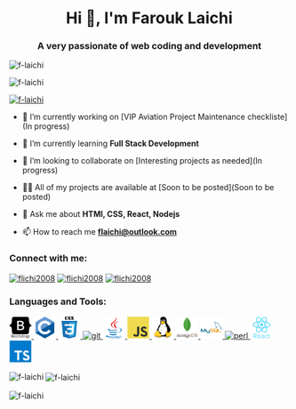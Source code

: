 <h1 align="center">Hi 👋, I'm Farouk Laichi</h1>
<h3 align="center">A very passionate of web coding and development</h3>

<p align="left"> <img src="https://komarev.com/ghpvc/?username=f-laichi&label=Profile%20views&color=0e75b6&style=flat" alt="f-laichi" /> </p>

<p align="left"><img src="https://github-profile-trophy.vercel.app/?username=f-laichi" alt="f-laichi" /></a> </p>

<p align="left"> <a href="https://twitter.com/f-laichi" target="blank"><img src="https://img.shields.io/twitter/follow/f-laichi?logo=twitter&style=for-the-badge" alt="f-laichi" /></a> </p>

- 🔭 I’m currently working on [VIP Aviation Project Maintenance checkliste](In progress)

- 🌱 I’m currently learning **Full Stack Development**

- 👯 I’m looking to collaborate on [Interesting projects as needed](In progress)

- 👨‍💻 All of my projects are available at [Soon to be posted](Soon to be posted)

- 💬 Ask me about **HTMl, CSS, React, Nodejs**

- 📫 How to reach me **flaichi@outlook.com**

<h3 align="left">Connect with me:</h3>
<p align="left">
<a href="https://codepen.io/flichi2008" target="blank"><img align="center" src="https://raw.githubusercontent.com/rahuldkjain/github-profile-readme-generator/master/src/images/icons/Social/codepen.svg" alt="flichi2008" height="30" width="40" /></a>
<a href="https://twitter.com/flichi2008" target="blank"><img align="center" src="https://raw.githubusercontent.com/rahuldkjain/github-profile-readme-generator/master/src/images/icons/Social/twitter.svg" alt="flichi2008" height="30" width="40" /></a>
<a href="https://codesandbox.com/flichi2008" target="blank"><img align="center" src="https://raw.githubusercontent.com/rahuldkjain/github-profile-readme-generator/master/src/images/icons/Social/codesandbox.svg" alt="flichi2008" height="30" width="40" /></a>
</p>

<h3 align="left">Languages and Tools:</h3>
<p align="left"> <a href="https://getbootstrap.com" target="_blank" rel="noreferrer"> <img src="https://raw.githubusercontent.com/devicons/devicon/master/icons/bootstrap/bootstrap-plain-wordmark.svg" alt="bootstrap" width="40" height="40"/> </a> <a href="https://www.cprogramming.com/" target="_blank" rel="noreferrer"> <img src="https://raw.githubusercontent.com/devicons/devicon/master/icons/c/c-original.svg" alt="c" width="40" height="40"/> </a> <a href="https://www.w3schools.com/css/" target="_blank" rel="noreferrer"> <img src="https://raw.githubusercontent.com/devicons/devicon/master/icons/css3/css3-original-wordmark.svg" alt="css3" width="40" height="40"/> </a> <a href="https://git-scm.com/" target="_blank" rel="noreferrer"> <img src="https://www.vectorlogo.zone/logos/git-scm/git-scm-icon.svg" alt="git" width="40" height="40"/> </a> <a href="https://www.java.com" target="_blank" rel="noreferrer"> <img src="https://raw.githubusercontent.com/devicons/devicon/master/icons/java/java-original.svg" alt="java" width="40" height="40"/> </a> <a href="https://developer.mozilla.org/en-US/docs/Web/JavaScript" target="_blank" rel="noreferrer"> <img src="https://raw.githubusercontent.com/devicons/devicon/master/icons/javascript/javascript-original.svg" alt="javascript" width="40" height="40"/> </a> <a href="https://www.linux.org/" target="_blank" rel="noreferrer"> <img src="https://raw.githubusercontent.com/devicons/devicon/master/icons/linux/linux-original.svg" alt="linux" width="40" height="40"/> </a> <a href="https://www.mongodb.com/" target="_blank" rel="noreferrer"> <img src="https://raw.githubusercontent.com/devicons/devicon/master/icons/mongodb/mongodb-original-wordmark.svg" alt="mongodb" width="40" height="40"/> </a> <a href="https://www.mysql.com/" target="_blank" rel="noreferrer"> <img src="https://raw.githubusercontent.com/devicons/devicon/master/icons/mysql/mysql-original-wordmark.svg" alt="mysql" width="40" height="40"/> </a> <a href="https://www.perl.org/" target="_blank" rel="noreferrer"> <img src="https://api.iconify.design/logos-perl.svg" alt="perl" width="40" height="40"/> </a> <a href="https://reactjs.org/" target="_blank" rel="noreferrer"> <img src="https://raw.githubusercontent.com/devicons/devicon/master/icons/react/react-original-wordmark.svg" alt="react" width="40" height="40"/> </a> <a href="https://www.typescriptlang.org/" target="_blank" rel="noreferrer"> <img src="https://raw.githubusercontent.com/devicons/devicon/master/icons/typescript/typescript-original.svg" alt="typescript" width="40" height="40"/> </a> </p>

<p><img align="left" src="https://github-readme-stats.vercel.app/api/top-langs?username=f-laichi&show_icons=true&locale=en&layout=compact" alt="f-laichi" /></p>

<p>&nbsp;<img align="center" src="https://github-readme-stats.vercel.app/api?username=f-laichi&show_icons=true&locale=en" alt="f-laichi" /></p>

<p><img align="center" src="https://github-readme-streak-stats.herokuapp.com/?user=f-laichi&" alt="f-laichi" /></p>
